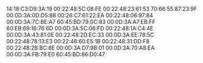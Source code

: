 14:18:C3:D9:3A:19
00:22:48:5C:08:FE
00:22:48:23:61:53
70:66:55:87:23:9F
00:0D:3A:0D:D5:88
00:26:C7:61:22:EA
00:22:48:06:97:84
00:0D:3A:7C:BE:A7
60:45:BD:79:0C:83
00:0D:3A:A7:EB:FF
60:EB:69:16:76:6D
00:0D:3A:5C:06:FD
00:22:48:1A:C4:4E
00:0D:3A:43:81:0E
00:22:48:2D:EC:33
00:0D:3A:EE:78:5C
00:22:48:78:13:E3
00:22:48:60:E5:1B
00:22:48:31:DD:F8
00:22:48:2B:BC:8E
00:0D:3A:D7:9B:01
00:0D:3A:70:A8:EA
00:0D:3A:FB:79:E0
60:45:BD:86:D0:47
